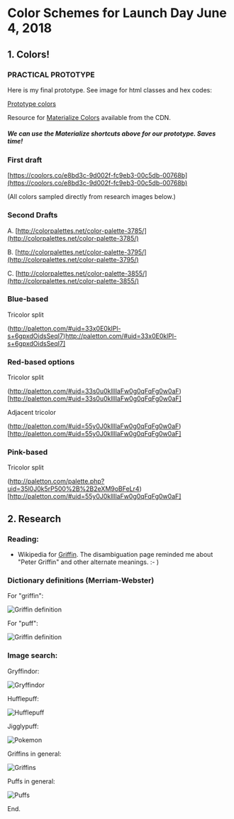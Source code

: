 # Color Schemes for Launch Day June 4, 2018

## 1. Colors!

### PRACTICAL PROTOTYPE

Here is my final prototype. See image for html classes and hex codes:

[Prototype colors](./griffinpuff_colors_june_1.png "Prototype colors")

Resource for [Materialize Colors](https://materializecss.com/color.html) available from the CDN. 

##### We can use the Materialize shortcuts above for our prototype. Saves time!

### First draft

[https://coolors.co/e8bd3c-9d002f-fc9eb3-00c5db-00768b](https://coolors.co/e8bd3c-9d002f-fc9eb3-00c5db-00768b)

(All colors sampled directly from research images below.)

### Second Drafts

A.
[http://colorpalettes.net/color-palette-3785/](http://colorpalettes.net/color-palette-3785/)

B.
[http://colorpalettes.net/color-palette-3795/](http://colorpalettes.net/color-palette-3795/)

C.
[http://colorpalettes.net/color-palette-3855/](http://colorpalettes.net/color-palette-3855/)


### Blue-based

Tricolor split

(http://paletton.com/#uid=33x0E0klPl-s+6gpxdOidsSeqI7)http://paletton.com/#uid=33x0E0klPl-s+6gpxdOidsSeqI7]

### Red-based options

Tricolor split 

(http://paletton.com/#uid=33s0u0kllllaFw0g0qFqFg0w0aF)[http://paletton.com/#uid=33s0u0kllllaFw0g0qFqFg0w0aF]

Adjacent tricolor 

(http://paletton.com/#uid=55y0J0kllllaFw0g0qFqFg0w0aF)[http://paletton.com/#uid=55y0J0kllllaFw0g0qFqFg0w0aF]

### Pink-based

Tricolor split

(http://paletton.com/palette.php?uid=35l0J0k5rP500%2B%2B2eXM9oBFeLr4)[http://paletton.com/#uid=55y0J0kllllaFw0g0qFqFg0w0aF]

## 2. Research

### Reading:

* Wikipedia for [Griffin](https://en.wikipedia.org/wiki/Griffin). The disambiguation page reminded me about "Peter Griffin" and other alternate meanings. :- )

### Dictionary definitions (Merriam-Webster)

For "griffin":

![Griffin definition](./1_def_griffin.png "Griffin definition")

For "puff":

![Griffin definition](./1_def_puff.png "Griffin definition")

### Image search:

Gryffindor:

![Gryffindor](./1_house_gryffindor.png "Gryffindor")

Hufflepuff:

![Hufflepuff](./2_house_hufflepuff.png "Hufflepuff")

Jigglypuff:

![Pokemon](./3_jiggly_puff.png "Pokemon")

Griffins in general:

![Griffins](./4_griffin.png "Griffins")

Puffs in general:

![Puffs](./5_puff.png "Puffs")

End.